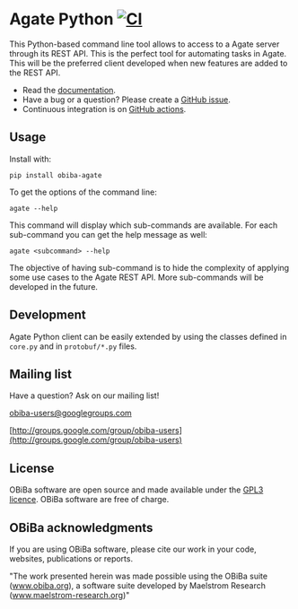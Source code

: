 # Agate Python [![CI](https://github.com/obiba/agate-python-client/actions/workflows/ci.yml/badge.svg)](https://github.com/obiba/agate-python-client/actions/workflows/ci.yml)

This Python-based command line tool allows to access to a Agate server through its REST API. This is the perfect tool
for automating tasks in Agate. This will be the preferred client developed when new features are added to the REST API.

* Read the [documentation](http://agatedoc.obiba.org).
* Have a bug or a question? Please create a [GitHub issue](https://github.com/obiba/agate-python-client/issues).
* Continuous integration is on [GitHub actions](https://github.com/obiba/agate-python-client/actions).

## Usage

Install with:

```
pip install obiba-agate
```

To get the options of the command line:

```
agate --help
```

This command will display which sub-commands are available. For each sub-command you can get the help message as well:

```
agate <subcommand> --help
```

The objective of having sub-command is to hide the complexity of applying some use cases to the Agate REST API. More
sub-commands will be developed in the future.

## Development

Agate Python client can be easily extended by using the classes defined in `core.py` and in `protobuf/*.py` files.

## Mailing list

Have a question? Ask on our mailing list!

obiba-users@googlegroups.com

[http://groups.google.com/group/obiba-users](http://groups.google.com/group/obiba-users)

## License

OBiBa software are open source and made available under the [GPL3 licence](http://www.obiba.org/pages/license/). OBiBa software are free of charge.

## OBiBa acknowledgments

If you are using OBiBa software, please cite our work in your code, websites, publications or reports.

"The work presented herein was made possible using the OBiBa suite (www.obiba.org), a  software suite developed by Maelstrom Research (www.maelstrom-research.org)"
